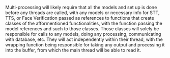 Multi-processing will likely require that all the models and set up is done before any threads are called, with any models or necessary info for
STT, TTS, or Face Verification passed as references to functions that create classes of the afformentioned functionalities, with the function passing
the model references and such to those classes. Those classes will solely be responsible for calls to any models, doing any processing, communicating
with database, etc. They will act independently within their thread, with the wrapping function being responsible for taking any output and processing
it into the buffer, from which the main thread will be able to read it.
